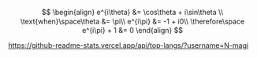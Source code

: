 $$
\begin{align}
  e^{i\theta} &= \cos\theta + i\sin\theta \\
  \text{when}\space\theta &= \pi\\
  e^{i\pi} &= -1 + i0\\
  \therefore\space　e^{i\pi} + 1 &= 0
\end{align}
$$

https://github-readme-stats.vercel.app/api/top-langs/?username=N-magi

<!--
**N-Magi/N-magi** is a ✨ _special_ ✨ repository because its `README.md` (this file) appears on your GitHub profile.

Here are some ideas to get you started:

- 🔭 I’m currently working on ...
- 🌱 I’m currently learning ...
- 👯 I’m looking to collaborate on ...
- 🤔 I’m looking for help with ...
- 💬 Ask me about ...
- 📫 How to reach me: ...
- 😄 Pronouns: ...
- ⚡ Fun fact: ...
-->
